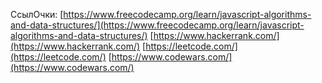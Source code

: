 СсылОчки:
[https://www.freecodecamp.org/learn/javascript-algorithms-and-data-structures/](https://www.freecodecamp.org/learn/javascript-algorithms-and-data-structures/)
[https://www.hackerrank.com/](https://www.hackerrank.com/)
[https://leetcode.com/](https://leetcode.com/)
[https://www.codewars.com/](https://www.codewars.com/)